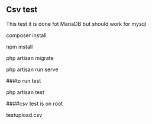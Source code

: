


## Csv test

This test it is done fot MariaDB but should work for mysql

composer install

npm install

php artisan migrate

php artisan run serve

###to run test

php artisan test



####csv test is on root 

testupload.csv

